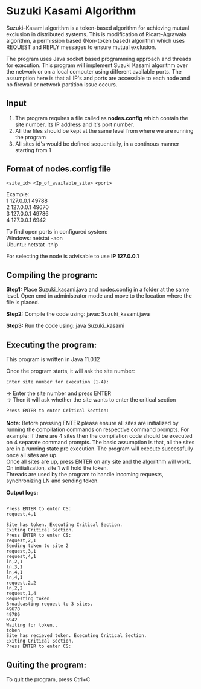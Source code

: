 # Suzuki Kasami Algorithm #

Suzuki–Kasami algorithm is a token-based algorithm for achieving mutual exclusion in distributed systems. This is modification of Ricart–Agrawala algorithm, a permission based (Non-token based) algorithm which uses REQUEST and REPLY messages to ensure mutual exclusion.

The program uses Java socket based programming approach and threads for execution. This program will implement Suzuki Kasami algorithm over the network or on a local computer using different available ports. The assumption here is that all IP's and ports are accessible to each node and no firewall or network partition issue occurs.

## Input ##

1. The program requires a file called as **nodes.config** which contain the site number, its IP address and it's port number.
2. All the files should be kept at the same level from where we are running the program
3. All sites id's would be defined sequentially, in a continous manner starting from 1

## Format of nodes.config file

```<site_id> <Ip_of_available_site> <port>```

Example:<br/>
1 127.0.0.1 49788<br/>
2 127.0.0.1 49670<br/>
3 127.0.0.1 49786<br/>
4 127.0.0.1 6942<br/>

To find open ports in configured system:<br/>
Windows: netstat -aon<br/>
Ubuntu: netstat -tnlp<br/>

For selecting the node is advisable to use **IP 127.0.0.1**

## Compiling the program: ##

**Step1:** Place Suzuki_kasami.java and nodes.config in a folder at the same level. Open cmd in administrator mode and move to the location where the file is placed.

**Step2:** Compile the code using: javac Suzuki_kasami.java

**Step3:** Run the code using: java Suzuki_kasami

## Executing the program: ##

This program is written in Java 11.0.12<br/>

Once the program starts, it will ask the site number:<br/>

```Enter site number for execution (1-4):```<br/>

-> Enter the site number and press ENTER<br/>
-> Then it will ask whether the site wants to enter the critical section<br/>

```Press ENTER to enter Critical Section:```<br/>
<br/>
**Note:** Before pressing ENTER please ensure all sites are initialized by running the compilation commands on respective command prompts. For example: If there are 4 sites then the compilation code should be executed on 4 separate command prompts. The basic assumption is that, all the sites are in a running state pre execution. The program will execute successfully once all sites are up.<br/>
Once all sites are up, press ENTER on any site and the algorithm will work. On initialization, site 1 will hold the token.<br/>
Threads are used by the program to handle incoming requests, synchronizing LN and sending token.<br/>

**Output logs:**<br/>

```

Press ENTER to enter CS:
request,4,1

Site has token. Executing Critical Section.
Exiting Critical Section.
Press ENTER to enter CS:
request,2,1
Sending token to site 2
request,3,1
request,4,1
ln,2,1
ln,3,1
ln,4,1
ln,4,1
request,2,2
ln,2,2
request,1,4
Requesting token
Broadcasting request to 3 sites.
49670
49786
6942
Waiting for token..
token
Site has recieved token. Executing Critical Section.
Exiting Critical Section.
Press ENTER to enter CS:
```
## Quiting the program: ##
To quit the program, press Ctrl+C
